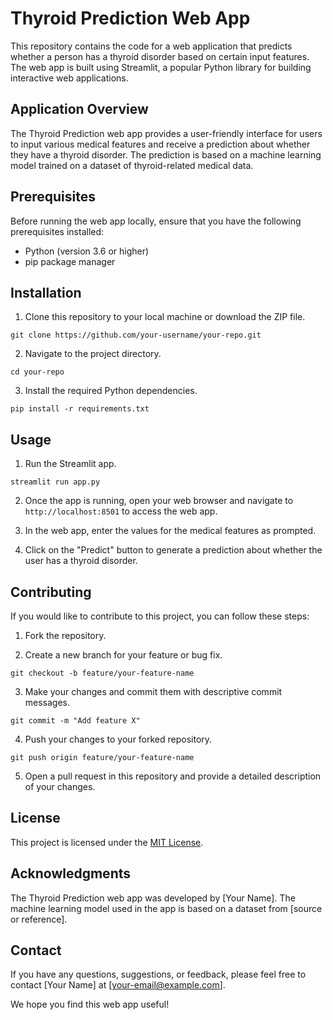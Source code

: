 # Thyroid Prediction Web App

This repository contains the code for a web application that predicts whether a person has a thyroid disorder based on certain input features. The web app is built using Streamlit, a popular Python library for building interactive web applications.

## Application Overview

The Thyroid Prediction web app provides a user-friendly interface for users to input various medical features and receive a prediction about whether they have a thyroid disorder. The prediction is based on a machine learning model trained on a dataset of thyroid-related medical data.

## Prerequisites

Before running the web app locally, ensure that you have the following prerequisites installed:

- Python (version 3.6 or higher)
- pip package manager

## Installation

1. Clone this repository to your local machine or download the ZIP file.

```
git clone https://github.com/your-username/your-repo.git
```

2. Navigate to the project directory.

```
cd your-repo
```

3. Install the required Python dependencies.

```
pip install -r requirements.txt
```

## Usage

1. Run the Streamlit app.

```
streamlit run app.py
```

2. Once the app is running, open your web browser and navigate to `http://localhost:8501` to access the web app.

3. In the web app, enter the values for the medical features as prompted.

4. Click on the "Predict" button to generate a prediction about whether the user has a thyroid disorder.

## Contributing

If you would like to contribute to this project, you can follow these steps:

1. Fork the repository.

2. Create a new branch for your feature or bug fix.

```
git checkout -b feature/your-feature-name
```

3. Make your changes and commit them with descriptive commit messages.

```
git commit -m "Add feature X"
```

4. Push your changes to your forked repository.

```
git push origin feature/your-feature-name
```

5. Open a pull request in this repository and provide a detailed description of your changes.

## License

This project is licensed under the [MIT License](LICENSE).

## Acknowledgments

The Thyroid Prediction web app was developed by [Your Name]. The machine learning model used in the app is based on a dataset from [source or reference].

## Contact

If you have any questions, suggestions, or feedback, please feel free to contact [Your Name] at [your-email@example.com].

We hope you find this web app useful!
